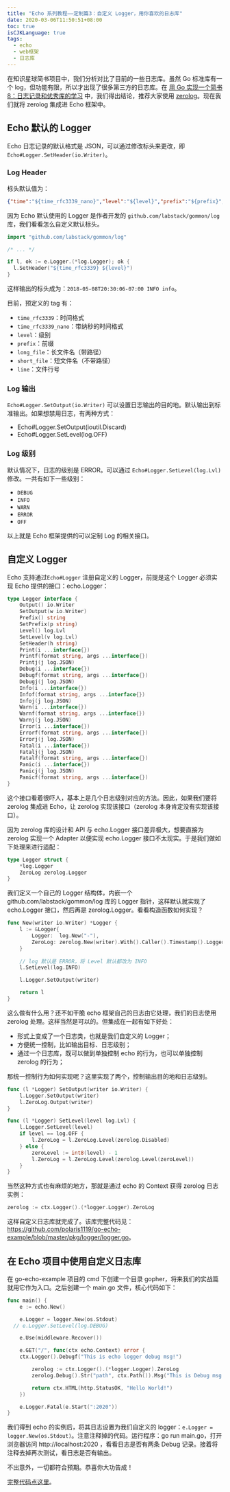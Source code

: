 ```yaml
---
title: "Echo 系列教程——定制篇3：自定义 Logger，用你喜欢的日志库"
date: 2020-03-06T11:50:51+08:00
toc: true
isCJKLanguage: true
tags: 
  - echo
  - web框架
  - 日志库
---
```


在知识星球简书项目中，我们分析对比了目前的一些日志库。虽然 Go 标准库有一个 log，但功能有限，所以才出现了很多第三方的日志库。在 [用 Go 实现一个简书 8：日志记录和优秀库的学习](https://studygolang.com/topics/10625) 中，我们得出结论，推荐大家使用 [zerolog](https://github.com/rs/zerolog)。现在我们就将 zerolog 集成进 Echo 框架中。

## Echo 默认的 Logger

Echo 日志记录的默认格式是 JSON，可以通过修改标头来更改，即 `Echo#Logger.SetHeader(io.Writer)`。

### Log Header

标头默认值为：

```json
{"time":"${time_rfc3339_nano}","level":"${level}","prefix":"${prefix}","file":"${short_file}","line":"${line}"}
```

因为 Echo 默认使用的 Logger 是作者开发的 `github.com/labstack/gommon/log` 库，我们看看怎么自定义默认标头。

```go
import "github.com/labstack/gommon/log"

/* ... */

if l, ok := e.Logger.(*log.Logger); ok {
  l.SetHeader("${time_rfc3339} ${level}")
}
```

这样输出的标头成为：`2018-05-08T20:30:06-07:00 INFO info`。

目前，预定义的 tag 有：

- `time_rfc3339`：时间格式
- `time_rfc3339_nano`：带纳秒的时间格式
- `level`：级别
- `prefix`：前缀
- `long_file`：长文件名（带路径）
- `short_file`：短文件名（不带路径）
- `line`：文件行号

### Log 输出

`Echo#Logger.SetOutput(io.Writer)` 可以设置日志输出的目的地。默认输出到标准输出。如果想禁用日志，有两种方式：

- Echo#Logger.SetOutput(ioutil.Discard)
- Echo#Logger.SetLevel(log.OFF)

### Log 级别

默认情况下，日志的级别是 ERROR。可以通过 `Echo#Logger.SetLevel(log.Lvl)` 修改。一共有如下一些级别：

- `DEBUG`
- `INFO`
- `WARN`
- `ERROR`
- `OFF`

以上就是 Echo 框架提供的可以定制 Log 的相关接口。

## 自定义 Logger

Echo 支持通过`Echo#Logger` 注册自定义的 Logger，前提是这个 Logger 必须实现 Echo 提供的接口：echo.Logger：

```go
type Logger interface {
    Output() io.Writer
    SetOutput(w io.Writer)
    Prefix() string
    SetPrefix(p string)
    Level() log.Lvl
    SetLevel(v log.Lvl)
    SetHeader(h string)
    Print(i ...interface{})
    Printf(format string, args ...interface{})
    Printj(j log.JSON)
    Debug(i ...interface{})
    Debugf(format string, args ...interface{})
    Debugj(j log.JSON)
    Info(i ...interface{})
    Infof(format string, args ...interface{})
    Infoj(j log.JSON)
    Warn(i ...interface{})
    Warnf(format string, args ...interface{})
    Warnj(j log.JSON)
    Error(i ...interface{})
    Errorf(format string, args ...interface{})
    Errorj(j log.JSON)
    Fatal(i ...interface{})
    Fatalj(j log.JSON)
    Fatalf(format string, args ...interface{})
    Panic(i ...interface{})
    Panicj(j log.JSON)
    Panicf(format string, args ...interface{})
}
```

这个接口看着很吓人，基本上是几个日志级别对应的方法。因此，如果我们要将 zerolog 集成进 Echo，让 zerolog 实现该接口（zerolog 本身肯定没有实现该接口）。

因为 zerolog 库的设计和 API 与 echo.Logger 接口差异极大，想要直接为 zerolog 实现一个 Adapter 以便实现 echo.Logger 接口不太现实。于是我们做如下处理来进行适配：

```go
type Logger struct {
	*log.Logger
	ZeroLog zerolog.Logger
}
```

我们定义一个自己的 Logger 结构体，内嵌一个 github.com/labstack/gommon/log 库的 Logger 指针，这样默认就实现了 echo.Logger 接口，然后再是 zerolog.Logger。看看构造函数如何实现？

```go
func New(writer io.Writer) *Logger {
	l := &Logger{
		Logger:  log.New("-"),
		ZeroLog: zerolog.New(writer).With().Caller().Timestamp().Logger(),
	}
  
	// log 默认是 ERROR，将 Level 默认都改为 INFO
	l.SetLevel(log.INFO)

	l.Logger.SetOutput(writer)

	return l
}
```

这么做有什么用？还不如干脆 echo 框架自己的日志由它处理，我们的日志使用 zerolog 处理。这样当然是可以的。但集成在一起有如下好处：

- 形式上变成了一个日志类，也就是我们自定义的 Logger；
- 方便统一控制，比如输出目标、日志级别；
- 通过一个日志库，既可以做到单独控制 echo 的行为，也可以单独控制 zerolog 的行为；

那统一控制行为如何实现呢？这里实现了两个，控制输出目的地和日志级别。

```go
func (l *Logger) SetOutput(writer io.Writer) {
	l.Logger.SetOutput(writer)
	l.ZeroLog.Output(writer)
}

func (l *Logger) SetLevel(level log.Lvl) {
	l.Logger.SetLevel(level)
	if level == log.OFF {
		l.ZeroLog = l.ZeroLog.Level(zerolog.Disabled)
	} else {
		zeroLevel := int8(level) - 1
		l.ZeroLog = l.ZeroLog.Level(zerolog.Level(zeroLevel))
	}
}
```

当然这种方式也有麻烦的地方，那就是通过 echo 的 Context 获得 zerolog 日志实例：

```go
zerolog := ctx.Logger().(*logger.Logger).ZeroLog
```

这样自定义日志库就完成了。该库完整代码见：<https://github.com/polaris1119/go-echo-example/blob/master/pkg/logger/logger.go>。

## 在 Echo 项目中使用自定义日志库

在 go-echo-example 项目的 cmd 下创建一个目录 gopher，将来我们的实战篇就用它作为入口。之后创建一个 main.go 文件，核心代码如下：

```go
func main() {
	e := echo.New()

	e.Logger = logger.New(os.Stdout)
  // e.Logger.SetLevel(log.DEBUG)

	e.Use(middleware.Recover())

	e.GET("/", func(ctx echo.Context) error {
    ctx.Logger().Debugf("This is echo logger debug msg!")

		zerolog := ctx.Logger().(*logger.Logger).ZeroLog
		zerolog.Debug().Str("path", ctx.Path()).Msg("This is Debug msg!")

		return ctx.HTML(http.StatusOK, "Hello World!")
	})

	e.Logger.Fatal(e.Start(":2020"))
}
```

我们得到 echo 的实例后，将其日志设置为我们自定义的 logger：`e.Logger = logger.New(os.Stdout)`。注意注释掉的代码。运行程序：go run main.go，打开浏览器访问 http://localhost:2020 ，看看日志是否有两条 Debug 记录。接着将注释去掉再次测试，看日志是否有输出。

不出意外，一切都符合预期。恭喜你大功告成！

[完整代码点这里](https://github.com/polaris1119/go-echo-example/tree/091967f4bea4a3f9ee7c20411f15287d2c950e02)。

